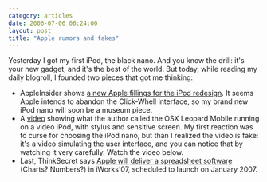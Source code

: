 ```yaml
---
category: articles
date: 2006-07-06 06:24:00
layout: post
title: "Apple rumors and fakes"
---
```


<p>Yesterday I got my first iPod, the black nano. And you know the drill: it's your new gadget, and it's the best of the world. But today, while reading my daily blogroll, I founded two pieces that got me thinking:</p><ul> <li>AppleInsider shows <a href="http://www.appleinsider.com/article.php?id=1862">a new Apple fillings for the iPod redesign</a>. It seems Apple intends to abandon the Click-Whell interface, so my brand new iPod nano will soon be a museum piece.</li> <li>A <a href="//www.youtube.com/watch?v=9teB3cgZGcw">video</a> showing what the author called the OSX Leopard Mobile running on a video iPod, with stylus and sensitive screen. My first reaction was to curse for choosing the iPod nano, but than I realized the video is fake: it's a video simulating the user interface, and you can notice that by watching it very carefully. Watch the video below.</li> <li>Last, ThinkSecret says <a href="http://www.thinksecret.com/news/0607charts.html">Apple will deliver a spreadsheet software</a> (Charts? Numbers?) in iWorks'07, scheduled to launch on January 2007.</li></ul><p><iframe title="Apple rumors and fakes" width="480" height="300" data-src="//www.youtube.com/embed/9teB3cgZGcw" frameborder="0" allowfullscreen></iframe></p>
